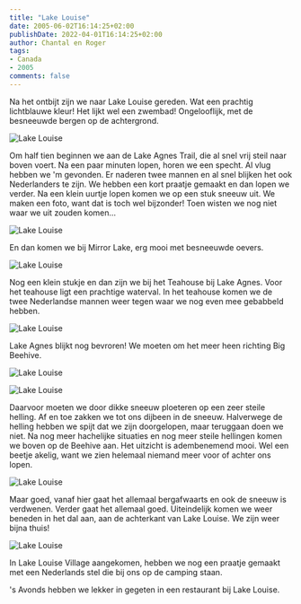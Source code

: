 ```yaml
---
title: "Lake Louise"
date: 2005-06-02T16:14:25+02:00
publishDate: 2022-04-01T16:14:25+02:00
author: Chantal en Roger
tags:
- Canada
- 2005
comments: false
---
```


Na het ontbijt zijn we naar Lake Louise gereden. Wat een prachtig lichtblauwe kleur! Het lijkt wel een zwembad! Ongelooflijk, met de besneeuwde bergen op de achtergrond.

![Lake Louise](./images/RIMG0065.JPG)

Om half tien beginnen we aan de Lake Agnes Trail, die al snel vrij steil naar boven voert. Na een paar minuten lopen, horen we een specht. Al vlug hebben we 'm gevonden. Er naderen twee mannen en al snel blijken het ook Nederlanders te zijn. We hebben een kort praatje gemaakt en dan lopen we verder. Na een klein uurtje lopen komen we op een stuk sneeuw uit. We maken een foto, want dat is toch wel bijzonder! Toen wisten we nog niet waar we uit zouden komen...

![Lake Louise](./images/RIMG0070.JPG)

En dan komen we bij Mirror Lake, erg mooi met besneeuwde oevers.

![Lake Louise](./images/RIMG0073.JPG)

Nog een klein stukje en dan zijn we bij het Teahouse bij Lake Agnes. Voor het teahouse ligt een prachtige waterval. In het teahouse komen we de twee Nederlandse mannen weer tegen waar we nog even mee gebabbeld hebben.

![Lake Louise](./images/RIMG0084.JPG)

Lake Agnes blijkt nog bevroren! We moeten om het meer heen richting Big Beehive.

![Lake Louise](./images/RIMG0075.JPG)

![Lake Louise](./images/RIMG0086.JPG)

Daarvoor moeten we door dikke sneeuw ploeteren op een zeer steile helling. Af en toe zakken we tot ons dijbeen in de sneeuw. Halverwege de helling hebben we spijt dat we zijn doorgelopen, maar teruggaan doen we niet. Na nog meer hachelijke situaties en nog meer steile hellingen komen we boven op de Beehive aan. Het uitzicht is adembenemend mooi. Wel een beetje akelig, want we zien helemaal niemand meer voor of achter ons lopen.

![Lake Louise](./images/RIMG0088.JPG)

Maar goed, vanaf hier gaat het allemaal bergafwaarts en ook de sneeuw is verdwenen. Verder gaat het allemaal goed. Uiteindelijk komen we weer beneden in het dal aan, aan de achterkant van Lake Louise. We zijn weer bijna thuis!

![Lake Louise](./images/RIMG0099.JPG)

In Lake Louise Village aangekomen, hebben we nog een praatje gemaakt met een Nederlands stel die bij ons op de camping staan.

's Avonds hebben we lekker in gegeten in een restaurant bij Lake Louise.
